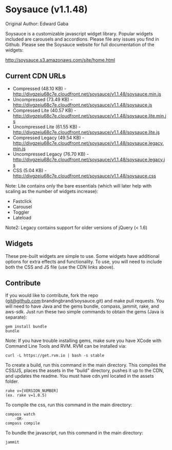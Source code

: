 # Soysauce (v1.1.48)
Original Author: Edward Gaba

Soysauce is a customizable javascript widget library. Popular widgets included are carousels and accordions. Please file any issues you find in Github. Please see the Soysauce website for full documentation of the widgets:

http://soysauce.s3.amazonaws.com/site/home.html

## Current CDN URLs
* Compressed (48.10 KB) - http://divgzeiu68c7e.cloudfront.net/soysauce/v1.1.48/soysauce.min.js
* Uncompressed (73.49 KB) - http://divgzeiu68c7e.cloudfront.net/soysauce/v1.1.48/soysauce.js
* Compressed Lite (40.57 KB) - http://divgzeiu68c7e.cloudfront.net/soysauce/v1.1.48/soysauce.lite.min.js
* Uncompressed Lite (61.55 KB) - http://divgzeiu68c7e.cloudfront.net/soysauce/v1.1.48/soysauce.lite.js
* Compressed Legacy (49.54 KB) - http://divgzeiu68c7e.cloudfront.net/soysauce/v1.1.48/soysauce.legacy.min.js
* Uncompressed Legacy (76.70 KB) - http://divgzeiu68c7e.cloudfront.net/soysauce/v1.1.48/soysauce.legacy.js
* CSS (5.04 KB) - http://divgzeiu68c7e.cloudfront.net/soysauce/v1.1.48/soysauce.css

Note: Lite contains only the bare essentials (which will later help with scaling as the number of widgets increase):
* Fastclick
* Carousel
* Toggler
* Lateload

Note2: Legacy contains support for older versions of jQuery (< 1.6)

## Widgets
These pre-built widgets are simple to use. Some widgets have additional options for extra effects and functionality. To use, you will need to include both the CSS and JS file (use the CDN links above).

## Contribute
If you would like to contribute, fork the repo (git@github.com:brandingbrand/soysauce.git) and make pull requests. You will need to have Java and the gems bundle, compass, jammit, rake, and aws-sdk. Just run these two simple commands to obtain the gems (Java is separate):

	gem install bundle
	bundle

Note: If you have trouble installing gems, make sure you have XCode with Command Line Tools and RVM. RVM can be installed via:

	curl -L https://get.rvm.io | bash -s stable

To create a build, run this command in the main directory. This compiles the CSS/JS, places the assets in the "build" directory, pushes it up to the CDN, and updates the readme. You must have cdn.yml located in the assets folder.

	rake v=[VERSION_NUMBER]
	(ex. rake v=1.0.5)

To compile the css, run this command in the main directory:

	compass watch
		-OR-
	compass compile

To bundle the javascript, run this command in the main directory:

	jammit
